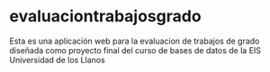 # evaluaciontrabajosgrado
Esta es una aplicación web para la evaluacion de trabajos de grado diseñada como proyecto final del curso de bases de datos de la EIS Universidad de los Llanos
